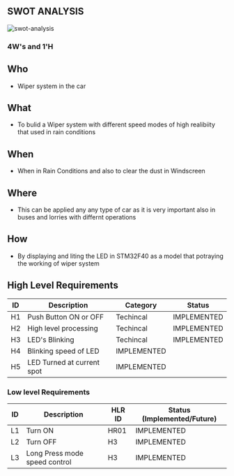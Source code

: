 ## SWOT ANALYSIS
![swot-analysis](https://user-images.githubusercontent.com/101088188/168222852-3e63806a-803b-4599-a58b-9c3a7624cd19.PNG)

### 4W&#39;s and 1&#39;H

## Who
*   Wiper system in the car 

## What
*   To bulid a Wiper system with different speed modes of high realibiity that used in rain conditions 

## When
*   When in Rain Conditions and also to clear the dust in Windscreen

## Where
*  This can be applied any any type of car as it is very important also in buses and lorries with differnt operations

## How
*   By displaying and liting the LED in STM32F40 as a model that potraying the working of wiper system

## High Level Requirements 
| ID | Description | Category | Status | 
| ----- | ----- | ------- | ---------|
| H1 |Push Button ON or OFF | Techincal | IMPLEMENTED | 
| H2 | High level processing| Techincal | IMPLEMENTED |
| H3 | LED's Blinking | Techincal | IMPLEMENTED |
| H4 | Blinking speed of LED | IMPLEMENTED |
| H5 | LED Turned at current spot | IMPLEMENTED |


### Low level Requirements
 
| ID | Description | HLR ID | Status (Implemented/Future) |
| ------ | --------- | ------ | ----- |
|L1|Turn ON |HR01|IMPLEMENTED|
|L2| Turn OFF | H3|IMPLEMENTED|
|L3|Long Press mode speed control | H3 | IMPLEMENTED |

